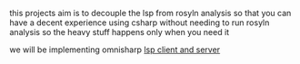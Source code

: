 this projects aim is to decouple
the lsp from rosyln analysis so that you can have a decent experience using 
csharp without needing to run rosyln analysis so the heavy stuff happens only when
you need it


we will be implementing omnisharp [lsp client and server](https://github.com/OmniSharp/csharp-language-server-protocol/blob/master/docs/lsp.md)

